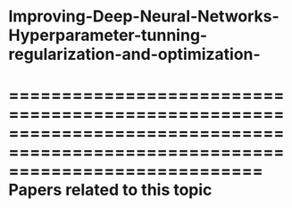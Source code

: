 # Improving-Deep-Neural-Networks-Hyperparameter-tunning-regularization-and-optimization-
================================================================================================================================
                              Papers related to this topic 
=================================================================================================================================
